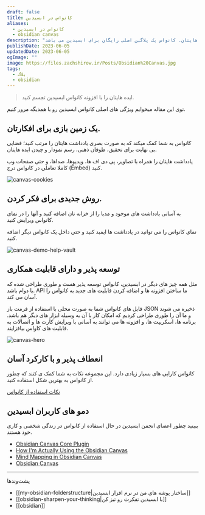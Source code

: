 ```yaml
---
draft: false
title: کانواس در ابسیدین
aliases:
  - کانواس در ابسیدین
  - obsidian canvas
description: "یک فضای بی نهایت برای تحقیق، طوفان ذهنی، رسم نمودار و چیدن ایده هایتان. کانواس یک پلاگین اصلی رایگان برای ابسیدین می باشد. "
publishDate: 2023-06-05
updatedDate: 2023-06-05
ogImage: ""
image: https://files.zachshirow.ir/Posts/Obsidian%20Canvas.jpg
tags:
  - بلاگ
  - obsidian
---
```


> ایده هایتان را با افزونه کانواس ابسیدین تجسم کنید. 

توی این مقاله میخوایم ویژگی های اصلی کانواس ابسیدین رو با همدیگه مرور کنیم. 


## یک زمین بازی برای افکارتان. 
کانواس به شما کمک میکند که به صورت بصری یادداشت هایتان را مرتب کنید؛ فضایی بی نهایت برای تحقیق، طوفان ذهنی، رسم نمودار و چیدن ایده هایتان. 

یادداشت هایتان را همراه با تصاویر، پی دی اف ها، ویدیوها، صداها، و حتی صفحات وب کاملا تعاملی در کانواس درج (Embed) کنید. 

![canvas-cookies](https://files.zachshirow.ir/Posts/canvas-cookies.jpg)

## روش جدیدی برای فکر کردن. 

به آسانی یادداشت های موجود و مدیا را از خزانه تان اضافه کنید و آنها را در نمای کانواس ویرایش کنید. 

نمای کانواس را می توانید در یادداشت ها ایمبد کنید و حتی داخل یک کانواس دیگر اضافه کنید.  

![canvas-demo-help-vault](https://files.zachshirow.ir/Posts/canvas-demo-help-vault.jpg)


## توسعه پذیر و دارای قابلیت همکاری

مثل همه چیز های دیگر در ابسیدین، کانواس توسعه پذیر هست و طوری طراحی شده که با دوام باشد. API ما ساختن افزونه ها و اضافه کردن قابلیت های جدید به کانواس را آسان می کند. 

فایل های کانواس شما به صورت محلی با استفاده از فرمت باز JSON ذخیره می شوند و ما آن را طوری طراحی کردیم که امکان کار با آن به وسیله ابزار های دیگر هم باشد. برنامه ها، اسکریپت ها، و افزونه ها می توانند به آسانی با ویرایش کارت ها و اتصالات به قابلیت های کاواس بیافزایند.  

![canvas-hero](https://files.zachshirow.ir/Posts/canvas-hero.jpg)

## انعطاف پذیر و با کارکرد آسان

کانواس کارایی های بسیار زیادی دارد. این مجموعه نکات به شما کمک ی کنند که چطور از کانواس به بهترین شکل استفاده کنید. 

[نکات استفاده از کانواس](https://obsidian.md/canvas)

## دمو های کاربران ابسیدین

ببینید چطور اعضای انجمن ابسیدین در حال استفاده از کانواس در زندگی شخصی و کاری خود هستند. 

- [Obsidian Canvas Core Plugin](https://youtu.be/rPescoJzcFA)
- [How I'm Actually Using the Obsidian Canvas](https://youtu.be/HFK3D7zeyTA)
- [Mind Mapping in Obsidian Canvas ](https://youtu.be/eHI-Szjpafk)
- [Obsidian Canvas](https://youtu.be/vLBd_ADeKIw)



---
پشت‌وند‌ها
- [[my-obsidian-folderstructure|ساختار پوشه های من در نرم افزار ابسیدین]]
- [[obsidian-sharpen-your-thinking|با ابسیدین تفکرت رو تیز کن]]
- [[obsidian]]

